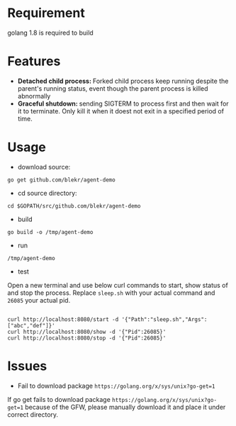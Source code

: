 # Requirement
golang 1.8 is required to build

# Features
- <strong>Detached child process: </strong>Forked child process keep running despite the parent's running status, event though the parent process is killed abnormally
- <strong>Graceful shutdown: </strong>sending SIGTERM to process first and then wait for it to terminate. Only kill it when it doest not exit in a specified period of time.

# Usage

- download source:
```
go get github.com/blekr/agent-demo
```
- cd source directory:
```
cd $GOPATH/src/github.com/blekr/agent-demo
```
- build
```
go build -o /tmp/agent-demo
```
- run
```
/tmp/agent-demo
```
- test

Open a new terminal and use below curl commands to start, show status of and stop the process. Replace ```sleep.sh``` with your actual command and ```26085``` your actual pid.
```

curl http://localhost:8080/start -d '{"Path":"sleep.sh","Args":["abc","def"]}'
curl http://localhost:8080/show -d '{"Pid":26085}'
curl http://localhost:8080/stop -d '{"Pid":26085}'

```
# Issues
- Fail to download package ```https://golang.org/x/sys/unix?go-get=1```

If go get fails to download package ```https://golang.org/x/sys/unix?go-get=1``` because of the GFW, please manually download it and place it under correct directory.